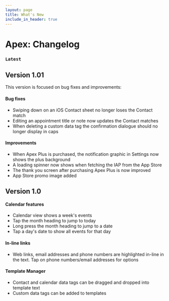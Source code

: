 ```yaml
---
layout: page
title: What's New
include_in_header: true
---
```

# Apex: Changelog

### `Latest`

## **Version 1.01**

This version is focused on bug fixes and improvements:

#### Bug fixes
- Swiping down on an iOS Contact sheet no longer loses the Contact match
- Editing an appointment title or note now updates the Contact matches
- When deleting a custom data tag the confirmation dialogue should no longer display in caps

#### Improvements
- When Apex Plus is purchased, the notification graphic in Settings now shows the plus background
- A loading spinner now shows when fetching the IAP from the App Store
- The thank you screen after purchasing Apex Plus is now improved
- App Store promo image added

## **Version 1.0**

#### Calendar features
- Calendar view shows a week's events
- Tap the month heading to jump to today
- Long press the month heading to jump to a date
- Tap a day's date to show all events for that day

#### In-line links
- Web links, email addresses and phone numbers are highlighted in-line in the text. Tap on phone numbers/email addresses for options

#### Template Manager
- Contact and calendar data tags can be dragged and dropped into template text
- Custom data tags can be added to templates
